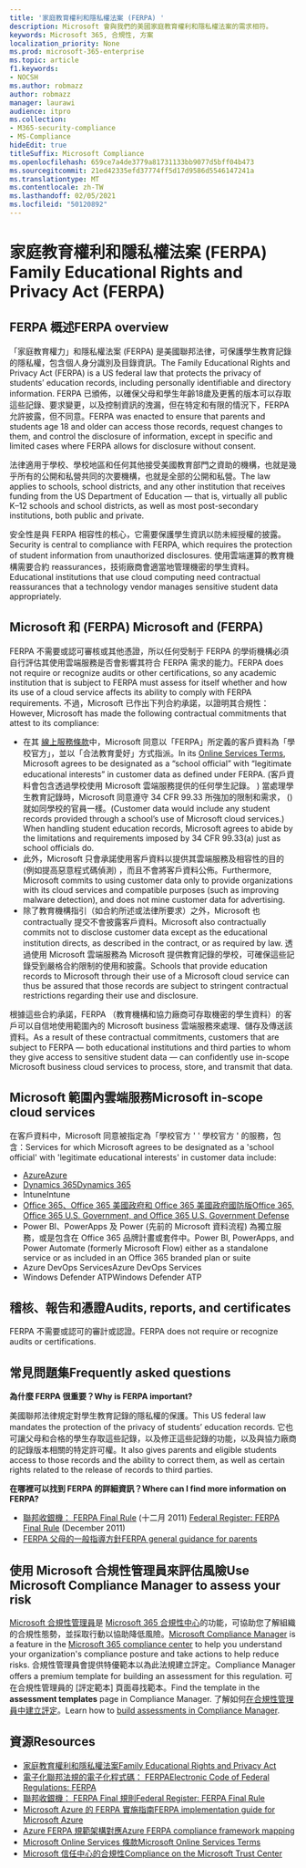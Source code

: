```yaml
---
title: '家庭教育權利和隱私權法案 (FERPA) '
description: Microsoft 會與我們的美國家庭教育權利和隱私權法案的需求相符。
keywords: Microsoft 365, 合規性, 方案
localization_priority: None
ms.prod: microsoft-365-enterprise
ms.topic: article
f1.keywords:
- NOCSH
ms.author: robmazz
author: robmazz
manager: laurawi
audience: itpro
ms.collection:
- M365-security-compliance
- MS-Compliance
hideEdit: true
titleSuffix: Microsoft Compliance
ms.openlocfilehash: 659ce7a4de3779a81731133bb9077d5bff04b473
ms.sourcegitcommit: 21ed42335efd37774ff5d17d9586d5546147241a
ms.translationtype: MT
ms.contentlocale: zh-TW
ms.lasthandoff: 02/05/2021
ms.locfileid: "50120892"
---
```

# <a name="family-educational-rights-and-privacy-act-ferpa"></a><span data-ttu-id="9588e-104">家庭教育權利和隱私權法案 (FERPA) </span><span class="sxs-lookup"><span data-stu-id="9588e-104">Family Educational Rights and Privacy Act (FERPA)</span></span>

## <a name="ferpa-overview"></a><span data-ttu-id="9588e-105">FERPA 概述</span><span class="sxs-lookup"><span data-stu-id="9588e-105">FERPA overview</span></span>

<span data-ttu-id="9588e-106">「家庭教育權力」和隱私權法案 (FERPA) 是美國聯邦法律，可保護學生教育記錄的隱私權，包含個人身分識別及目錄資訊。</span><span class="sxs-lookup"><span data-stu-id="9588e-106">The Family Educational Rights and Privacy Act (FERPA) is a US federal law that protects the privacy of students’ education records, including personally identifiable and directory information.</span></span> <span data-ttu-id="9588e-107">FERPA 已頒佈，以確保父母和學生年齡18歲及更舊的版本可以存取這些記錄、要求變更，以及控制資訊的洩漏，但在特定和有限的情況下，FERPA 允許披露，但不同意。</span><span class="sxs-lookup"><span data-stu-id="9588e-107">FERPA was enacted to ensure that parents and students age 18 and older can access those records, request changes to them, and control the disclosure of information, except in specific and limited cases where FERPA allows for disclosure without consent.</span></span>

<span data-ttu-id="9588e-108">法律適用于學校、學校地區和任何其他接受美國教育部門之資助的機構，也就是幾乎所有的公開和私營共同的次要機構，也就是全部的公開和私營。</span><span class="sxs-lookup"><span data-stu-id="9588e-108">The law applies to schools, school districts, and any other institution that receives funding from the US Department of Education — that is, virtually all public K–12 schools and school districts, as well as most post-secondary institutions, both public and private.</span></span>

<span data-ttu-id="9588e-109">安全性是與 FERPA 相容性的核心，它需要保護學生資訊以防未經授權的披露。</span><span class="sxs-lookup"><span data-stu-id="9588e-109">Security is central to compliance with FERPA, which requires the protection of student information from unauthorized disclosures.</span></span> <span data-ttu-id="9588e-110">使用雲端運算的教育機構需要合約 reassurances，技術廠商會適當地管理機密的學生資料。</span><span class="sxs-lookup"><span data-stu-id="9588e-110">Educational institutions that use cloud computing need contractual reassurances that a technology vendor manages sensitive student data appropriately.</span></span>

## <a name="microsoft-and-ferpa"></a><span data-ttu-id="9588e-111">Microsoft 和 (FERPA) </span><span class="sxs-lookup"><span data-stu-id="9588e-111">Microsoft and (FERPA)</span></span>

<span data-ttu-id="9588e-112">FERPA 不需要或認可審核或其他憑證，所以任何受制于 FERPA 的學術機構必須自行評估其使用雲端服務是否會影響其符合 FERPA 需求的能力。</span><span class="sxs-lookup"><span data-stu-id="9588e-112">FERPA does not require or recognize audits or other certifications, so any academic institution that is subject to FERPA must assess for itself whether and how its use of a cloud service affects its ability to comply with FERPA requirements.</span></span> <span data-ttu-id="9588e-113">不過，Microsoft 已作出下列合約承諾，以證明其合規性：</span><span class="sxs-lookup"><span data-stu-id="9588e-113">However, Microsoft has made the following contractual commitments that attest to its compliance:</span></span>

- <span data-ttu-id="9588e-114">在其 [線上服務條款](https://aka.ms/Online-Services-Terms)中，Microsoft 同意以「FERPA」所定義的客戶資料為「學校官方」，並以「合法教育愛好」方式指派。</span><span class="sxs-lookup"><span data-stu-id="9588e-114">In its [Online Services Terms](https://aka.ms/Online-Services-Terms), Microsoft agrees to be designated as a “school official” with “legitimate educational interests” in customer data as defined under FERPA.</span></span> <span data-ttu-id="9588e-115"> (客戶資料會包含透過學校使用 Microsoft 雲端服務提供的任何學生記錄。 ) 當處理學生教育記錄時，Microsoft 同意遵守 34 CFR 99.33 所強加的限制和需求， () 就如同學校的官員一樣。</span><span class="sxs-lookup"><span data-stu-id="9588e-115">(Customer data would include any student records provided through a school’s use of Microsoft cloud services.) When handling student education records, Microsoft agrees to abide by the limitations and requirements imposed by 34 CFR 99.33(a) just as school officials do.</span></span>
- <span data-ttu-id="9588e-116">此外，Microsoft 只會承諾使用客戶資料以提供其雲端服務及相容性的目的 (例如提高惡意程式碼偵測) ，而且不會將客戶資料公佈。</span><span class="sxs-lookup"><span data-stu-id="9588e-116">Furthermore, Microsoft commits to using customer data only to provide organizations with its cloud services and compatible purposes (such as improving malware detection), and does not mine customer data for advertising.</span></span>
- <span data-ttu-id="9588e-117">除了教育機構指引（如合約所述或法律所要求）之外，Microsoft 也 contractually 提交不會披露客戶資料。</span><span class="sxs-lookup"><span data-stu-id="9588e-117">Microsoft also contractually commits not to disclose customer data except as the educational institution directs, as described in the contract, or as required by law.</span></span> <span data-ttu-id="9588e-118">透過使用 Microsoft 雲端服務為 Microsoft 提供教育記錄的學校，可確保這些記錄受到嚴格合約限制的使用和披露。</span><span class="sxs-lookup"><span data-stu-id="9588e-118">Schools that provide education records to Microsoft through their use of a Microsoft cloud service can thus be assured that those records are subject to stringent contractual restrictions regarding their use and disclosure.</span></span>

<span data-ttu-id="9588e-119">根據這些合約承諾，FERPA （教育機構和協力廠商可存取機密的學生資料）的客戶可以自信地使用範圍內的 Microsoft business 雲端服務來處理、儲存及傳送該資料。</span><span class="sxs-lookup"><span data-stu-id="9588e-119">As a result of these contractual commitments, customers that are subject to FERPA — both educational institutions and third parties to whom they give access to sensitive student data — can confidently use in-scope Microsoft business cloud services to process, store, and transmit that data.</span></span>

## <a name="microsoft-in-scope-cloud-services"></a><span data-ttu-id="9588e-120">Microsoft 範圍內雲端服務</span><span class="sxs-lookup"><span data-stu-id="9588e-120">Microsoft in-scope cloud services</span></span>

<span data-ttu-id="9588e-121">在客戶資料中，Microsoft 同意被指定為「學校官方 ' ' 學校官方 ' 的服務，包含：</span><span class="sxs-lookup"><span data-stu-id="9588e-121">Services for which Microsoft agrees to be designated as a 'school official' with 'legitimate educational interests' in customer data include:</span></span>

- [<span data-ttu-id="9588e-122">Azure</span><span class="sxs-lookup"><span data-stu-id="9588e-122">Azure</span></span>](https://aka.ms/AzureCompliance)
- [<span data-ttu-id="9588e-123">Dynamics 365</span><span class="sxs-lookup"><span data-stu-id="9588e-123">Dynamics 365</span></span>](https://aka.ms/d365-compliance-list)
- <span data-ttu-id="9588e-124">Intune</span><span class="sxs-lookup"><span data-stu-id="9588e-124">Intune</span></span>
- [<span data-ttu-id="9588e-125">Office 365、Office 365 美國政府和 Office 365 美國政府國防版</span><span class="sxs-lookup"><span data-stu-id="9588e-125">Office 365, Office 365 U.S. Government, and Office 365 U.S. Government Defense</span></span>](https://go.microsoft.com/fwlink/p/?LinkID=2077751)
- <span data-ttu-id="9588e-126">Power BI、PowerApps 及 Power (先前的 Microsoft 資料流程) 為獨立服務，或是包含在 Office 365 品牌計畫或套件中。</span><span class="sxs-lookup"><span data-stu-id="9588e-126">Power BI, PowerApps, and Power Automate (formerly Microsoft Flow) either as a standalone service or as included in an Office 365 branded plan or suite</span></span>
- <span data-ttu-id="9588e-127">Azure DevOps Services</span><span class="sxs-lookup"><span data-stu-id="9588e-127">Azure DevOps Services</span></span>
- <span data-ttu-id="9588e-128">Windows Defender ATP</span><span class="sxs-lookup"><span data-stu-id="9588e-128">Windows Defender ATP</span></span>

## <a name="audits-reports-and-certificates"></a><span data-ttu-id="9588e-129">稽核、報告和憑證</span><span class="sxs-lookup"><span data-stu-id="9588e-129">Audits, reports, and certificates</span></span>

<span data-ttu-id="9588e-130">FERPA 不需要或認可的審計或認證。</span><span class="sxs-lookup"><span data-stu-id="9588e-130">FERPA does not require or recognize audits or certifications.</span></span>

## <a name="frequently-asked-questions"></a><span data-ttu-id="9588e-131">常見問題集</span><span class="sxs-lookup"><span data-stu-id="9588e-131">Frequently asked questions</span></span>

<span data-ttu-id="9588e-132">**為什麼 FERPA 很重要？**</span><span class="sxs-lookup"><span data-stu-id="9588e-132">**Why is FERPA important?**</span></span>

<span data-ttu-id="9588e-133">美國聯邦法律規定對學生教育記錄的隱私權的保護。</span><span class="sxs-lookup"><span data-stu-id="9588e-133">This US federal law mandates the protection of the privacy of students’ education records.</span></span> <span data-ttu-id="9588e-134">它也可讓父母和合格的學生存取這些記錄，以及修正這些記錄的功能，以及與協力廠商的記錄版本相關的特定許可權。</span><span class="sxs-lookup"><span data-stu-id="9588e-134">It also gives parents and eligible students access to those records and the ability to correct them, as well as certain rights related to the release of records to third parties.</span></span>

<span data-ttu-id="9588e-135">**在哪裡可以找到 FERPA 的詳細資訊？**</span><span class="sxs-lookup"><span data-stu-id="9588e-135">**Where can I find more information on FERPA?**</span></span>

- <span data-ttu-id="9588e-136">[聯邦收銀機： FERPA Final Rule](https://aka.ms/ferpa-reg) (十二月 2011) </span><span class="sxs-lookup"><span data-stu-id="9588e-136">[Federal Register: FERPA Final Rule](https://aka.ms/ferpa-reg) (December 2011)</span></span>
- [<span data-ttu-id="9588e-137">FERPA 父母的一般指導方針</span><span class="sxs-lookup"><span data-stu-id="9588e-137">FERPA general guidance for parents</span></span>](https://www2.ed.gov/policy/gen/guid/fpco/ferpa/parents.html)

## <a name="use-microsoft-compliance-manager-to-assess-your-risk"></a><span data-ttu-id="9588e-138">使用 Microsoft 合規性管理員來評估風險</span><span class="sxs-lookup"><span data-stu-id="9588e-138">Use Microsoft Compliance Manager to assess your risk</span></span>

<span data-ttu-id="9588e-139">[Microsoft 合規性管理員](/microsoft-365/compliance/compliance-manager)是 [Microsoft 365 合規性中心](/microsoft-365/compliance/microsoft-365-compliance-center)的功能，可協助您了解組織的合規性態勢，並採取行動以協助降低風險。</span><span class="sxs-lookup"><span data-stu-id="9588e-139">[Microsoft Compliance Manager](/microsoft-365/compliance/compliance-manager) is a feature in the [Microsoft 365 compliance center](/microsoft-365/compliance/microsoft-365-compliance-center) to help you understand your organization's compliance posture and take actions to help reduce risks.</span></span> <span data-ttu-id="9588e-140">合規性管理員會提供特優範本以為此法規建立評定。</span><span class="sxs-lookup"><span data-stu-id="9588e-140">Compliance Manager offers a premium template for building an assessment for this regulation.</span></span> <span data-ttu-id="9588e-141">可在合規性管理員的 [評定範本] 頁面尋找範本。</span><span class="sxs-lookup"><span data-stu-id="9588e-141">Find the template in the **assessment templates** page in Compliance Manager.</span></span> <span data-ttu-id="9588e-142">了解如何[在合規性管理員中建立評定](/microsoft-365/compliance/compliance-manager-assessments)。</span><span class="sxs-lookup"><span data-stu-id="9588e-142">Learn how to [build assessments in Compliance Manager](/microsoft-365/compliance/compliance-manager-assessments).</span></span>

## <a name="resources"></a><span data-ttu-id="9588e-143">資源</span><span class="sxs-lookup"><span data-stu-id="9588e-143">Resources</span></span>

- [<span data-ttu-id="9588e-144">家庭教育權利和隱私權法案</span><span class="sxs-lookup"><span data-stu-id="9588e-144">Family Educational Rights and Privacy Act</span></span>](https://www.ed.gov/policy/gen/guid/fpco/ferpa/index.html)
- [<span data-ttu-id="9588e-145">電子化聯邦法規的電子化程式碼： FERPA</span><span class="sxs-lookup"><span data-stu-id="9588e-145">Electronic Code of Federal Regulations: FERPA</span></span>](https://aka.ms/FERPA-GPO)
- [<span data-ttu-id="9588e-146">聯邦收銀機： FERPA Final 規則</span><span class="sxs-lookup"><span data-stu-id="9588e-146">Federal Register: FERPA Final Rule</span></span>](https://aka.ms/ferpa-reg)
- [<span data-ttu-id="9588e-147">Microsoft Azure 的 FERPA 實施指南</span><span class="sxs-lookup"><span data-stu-id="9588e-147">FERPA implementation guide for Microsoft Azure</span></span>](https://aka.ms/azureferpa)
- [<span data-ttu-id="9588e-148">Azure FERPA 規範架構對應</span><span class="sxs-lookup"><span data-stu-id="9588e-148">Azure FERPA compliance framework mapping</span></span>](https://aka.ms/AzureFERPAMapping)
- [<span data-ttu-id="9588e-149">Microsoft Online Services 條款</span><span class="sxs-lookup"><span data-stu-id="9588e-149">Microsoft Online Services Terms</span></span>](https://aka.ms/Online-Services-Terms)
- [<span data-ttu-id="9588e-150">Microsoft 信任中心的合規性</span><span class="sxs-lookup"><span data-stu-id="9588e-150">Compliance on the Microsoft Trust Center</span></span>](https://www.microsoft.com/trust-center/compliance/compliance-overview)
